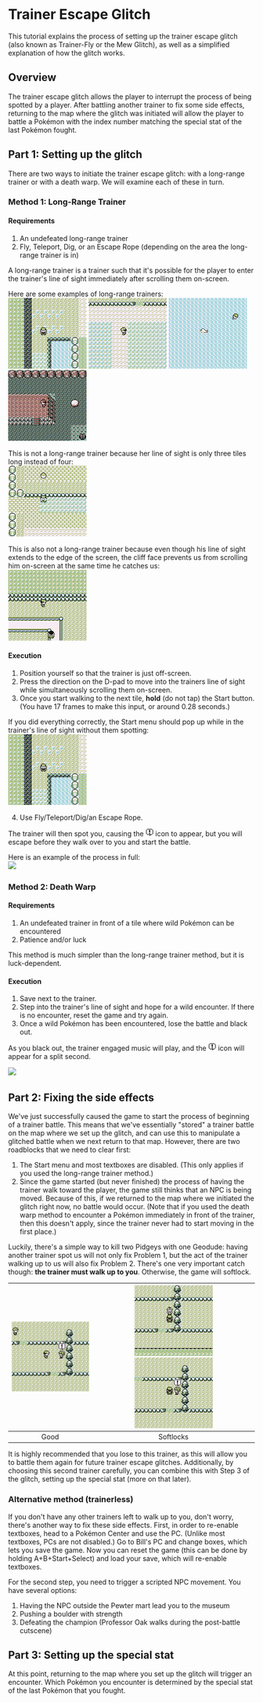 # Trainer Escape Glitch

This tutorial explains the process of setting up the trainer escape glitch (also known as Trainer-Fly or the Mew Glitch), as well as a simplified explanation of how the glitch works.

## Overview
The trainer escape glitch allows the player to interrupt the process of being spotted by a player. After battling another trainer to fix some side effects, returning to the map where the glitch was initiated will allow the player to battle a Pokémon with the index number matching the special stat of the last Pokémon fought.

## Part 1: Setting up the glitch
There are two ways to initiate the trainer escape glitch: with a long-range trainer or with a death warp. We will examine each of these in turn.

### Method 1: Long-Range Trainer
#### Requirements
1. An undefeated long-range trainer
2. Fly, Teleport, Dig, or an Escape Rope (depending on the area the long-range trainer is in)

A long-range trainer is a trainer such that it's possible for the player to enter the trainer's line of sight immediately after scrolling them on-screen.

Here are some examples of long-range trainers:  
<img src=img/long_range_trainer_1.gif>
<img src=img/long_range_trainer_2.gif>
<img src=img/long_range_trainer_3.gif>
<img src=img/long_range_trainer_4.gif>

This is not a long-range trainer because her line of sight is only three tiles long instead of four:  
<img src=img/not_long_range_trainer_1.gif>

This is also not a long-range trainer because even though his line of sight extends to the edge of the screen, the cliff face prevents us from scrolling him on-screen at the same time he catches us:  
<img src=img/not_long_range_trainer_2.gif>

#### Execution
1. Position yourself so that the trainer is just off-screen.
2. Press the direction on the D-pad to move into the trainers line of sight while simultaneously scrolling them on-screen.
3. Once you start walking to the next tile, **hold** (do not tap) the Start button. (You have 17 frames to make this input, or around 0.28 seconds.)

If you did everything correctly, the Start menu should pop up while in the trainer's line of sight without them spotting:  
<img src=img/trainer_fly_1.gif>

4. Use Fly/Teleport/Dig/an Escape Rope.

The trainer will then spot you, causing the <img src=img/exclamation.png> icon to appear, but you will escape before they walk over to you and start the battle.

Here is an example of the process in full:  
<img src=img/trainer_fly_2.gif>

### Method 2: Death Warp
#### Requirements
1. An undefeated trainer in front of a tile where wild Pokémon can be encountered
2. Patience and/or luck

This method is much simpler than the long-range trainer method, but it is luck-dependent.

#### Execution
1. Save next to the trainer.
2. Step into the trainer's line of sight and hope for a wild encounter. If there is no encounter, reset the game and try again.
3. Once a wild Pokémon has been encountered, lose the battle and black out.

As you black out, the trainer engaged music will play, and the <img src=img/exclamation.png> icon will appear for a split second.

<img src=img/death_warp.gif>

## Part 2: Fixing the side effects
We've just successfully caused the game to start the process of beginning of a trainer battle. This means that we've essentially "stored" a trainer battle on the map where we set up the glitch, and can use this to manipulate a glitched battle when we next return to that map. However, there are two roadblocks that we need to clear first:

1. The Start menu and most textboxes are disabled. (This only applies if you used the long-range trainer method.)
2. Since the game started (but never finished) the process of having the trainer walk toward the player, the game still thinks that an NPC is being moved. Because of this, if we returned to the map where we initiated the glitch right now, no battle would occur. (Note that if you used the death warp method to encounter a Pokémon immediately in front of the trainer, then this doesn't apply, since the trainer never had to start moving in the first place.)

Luckily, there's a simple way to kill two Pidgeys with one Geodude: having another trainer spot us will not only fix Problem 1, but the act of the trainer walking up to us will also fix Problem 2. There's one very important catch though: **the trainer must walk up to you**. Otherwise, the game will softlock.

<img src=img/trainer2_good.png>|<img src=img/trainer2_bad1.png> <img src=img/trainer2_bad2.png>
:---:|:---:
Good|Softlocks

It is highly recommended that you lose to this trainer, as this will allow you to battle them again for future trainer escape glitches. Additionally, by choosing this second trainer carefully, you can combine this with Step 3 of the glitch, setting up the special stat (more on that later).

### Alternative method (trainerless)
If you don't have any other trainers left to walk up to you, don't worry, there's another way to fix these side effects. First, in order to re-enable textboxes, head to a Pokémon Center and use the PC. (Unlike most textboxes, PCs are not disabled.) Go to Bill's PC and change boxes, which lets you save the game. Now you can reset the game (this can be done by holding A+B+Start+Select) and load your save, which will re-enable textboxes.

For the second step, you need to trigger a scripted NPC movement. You have several options:
1. Having the NPC outside the Pewter mart lead you to the museum
2. Pushing a boulder with strength
3. Defeating the champion (Professor Oak walks during the post-battle cutscene)

## Part 3: Setting up the special stat
At this point, returning to the map where you set up the glitch will trigger an encounter. Which Pokémon you encounter is determined by the special stat of the last Pokémon that you fought.
